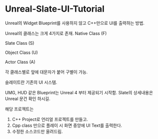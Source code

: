 # Unreal-Slate-UI-Tutorial
Unreal의 Widget Blueprint를 사용하지 않고 C++만으로 UI를 출력하는 방법.

Unreal의 클래스는 크게 4가지로 존재.
Native Class (F)


Slate Class (S)


Object Class (U)


Actor Class (A)

각 클래스별로 앞에 대문자가 붙어 구별이 가능.

슬레이트란 기존의 UI 시스템.

UMG, HUD 같은 Blueprint는 Unreal 4 부터 제공되기 시작함. Slate의 상세내용은 Unreal 문건 확인 하시길.

해당 프로젝트는 
1. C++ Project로 언리얼 프로젝트를 만들고.
2. Cpp class 만으로 플레이 시 화면 중앙에 UI Text를 출력한다.
3. 수정한 소스코드만 올려드림. 
